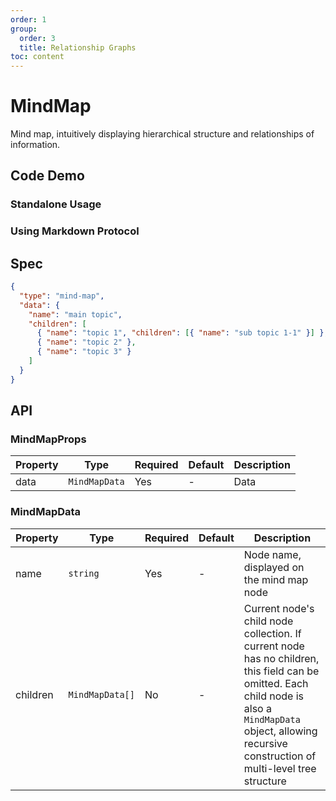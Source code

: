 ```yaml
---
order: 1
group:
  order: 3
  title: Relationship Graphs
toc: content
---
```


# MindMap

Mind map, intuitively displaying hierarchical structure and relationships of information.

## Code Demo

### Standalone Usage

<code src="./demos/common"></code>

### Using Markdown Protocol

<code src="./demos/markdown"></code>

## Spec

```json
{
  "type": "mind-map",
  "data": {
    "name": "main topic",
    "children": [
      { "name": "topic 1", "children": [{ "name": "sub topic 1-1" }] },
      { "name": "topic 2" },
      { "name": "topic 3" }
    ]
  }
}
```

## API

### MindMapProps

| Property | Type          | Required | Default | Description |
| -------- | ------------- | -------- | ------- | ----------- |
| data     | `MindMapData` | Yes      | -       | Data        |

### MindMapData

| Property | Type            | Required | Default | Description                                                                                                                                                                                                     |
| -------- | --------------- | -------- | ------- | --------------------------------------------------------------------------------------------------------------------------------------------------------------------------------------------------------------- |
| name     | `string`        | Yes      | -       | Node name, displayed on the mind map node                                                                                                                                                                       |
| children | `MindMapData[]` | No       | -       | Current node's child node collection. If current node has no children, this field can be omitted. Each child node is also a `MindMapData` object, allowing recursive construction of multi-level tree structure |
